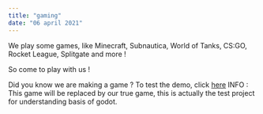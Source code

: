 ```yaml
---
title: "gaming"
date: "06 april 2021"
---
```

We play some games, like Minecraft, Subnautica, World of Tanks, CS:GO, Rocket League, Splitgate and more !

So come to play with us !

Did you know we are making a game ?
To test the demo, click [here](https://nfteam.netlify.app/nftgame/_index.html)
INFO : This game will be replaced by our true game, this is actually the test project for understanding basis of godot.
